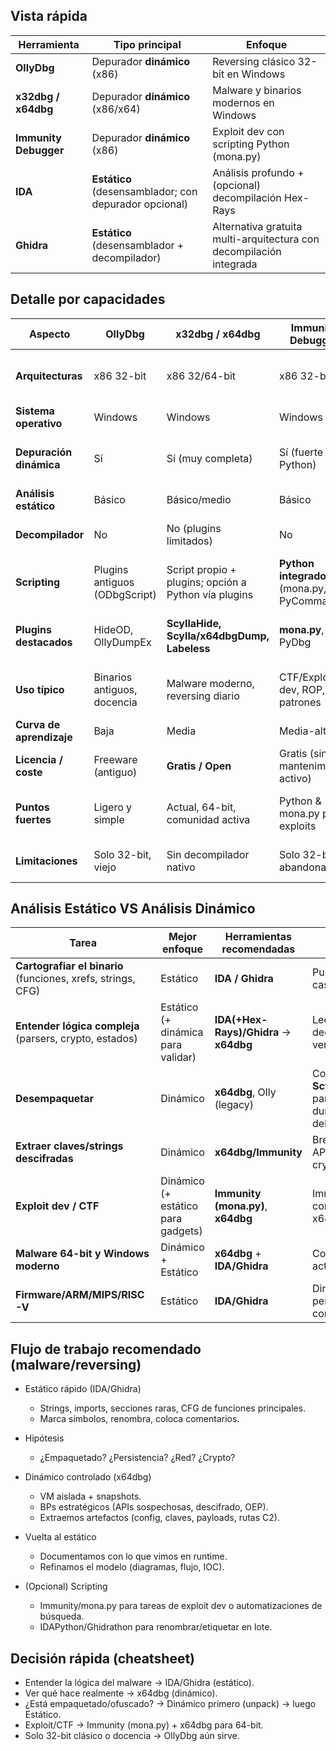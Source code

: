 
## Vista rápida
| Herramienta           | Tipo principal                                        | Enfoque                                                             |
| --------------------- | ----------------------------------------------------- | ------------------------------------------------------------------- |
| **OllyDbg**           | Depurador **dinámico** (x86)                          | Reversing clásico 32-bit en Windows                                 |
| **x32dbg / x64dbg**   | Depurador **dinámico** (x86/x64)                      | Malware y binarios modernos en Windows                              |
| **Immunity Debugger** | Depurador **dinámico** (x86)                          | Exploit dev con scripting Python (mona.py)                          |
| **IDA**               | **Estático** (desensamblador; con depurador opcional) | Análisis profundo + (opcional) decompilación Hex-Rays               |
| **Ghidra**            | **Estático** (desensamblador + decompilador)          | Alternativa gratuita multi-arquitectura con decompilación integrada |


## Detalle por capacidades
| Aspecto                  | OllyDbg                       | x32dbg / x64dbg                                      | Immunity Debugger                          | IDA                                                     | Ghidra                                                |
| ------------------------ | ----------------------------- | ---------------------------------------------------- | ------------------------------------------ | ------------------------------------------------------- | ----------------------------------------------------- |
| **Arquitecturas**        | x86 32-bit                    | x86 32/64-bit                                        | x86 32-bit                                 | Muchas (x86/x64, ARM, MIPS, PPC, RISC-V, etc.)          | Muchas (x86/x64, ARM, MIPS, PPC, RISC-V, etc.)        |
| **Sistema operativo**    | Windows                       | Windows                                              | Windows                                    | Win/macOS/Linux                                         | Win/macOS/Linux                                       |
| **Depuración dinámica**  | Sí                            | Sí (muy completa)                                    | Sí (fuerte con Python)                     | Sí (local/remota según edición)                         | Limitada (integración externa; foco en estático)      |
| **Análisis estático**    | Básico                        | Básico/medio                                         | Básico                                     | Muy alto (cross-refs, grafos, firmas)                   | Muy alto (grafos, análisis, refactor)                 |
| **Decompilador**         | No                            | No (plugins limitados)                               | No                                         | **Hex-Rays** (pago) o decompilador cloud en Free/Home   | **Incluido** (C-like)                                 |
| **Scripting**            | Plugins antiguos (ODbgScript) | Script propio + plugins; opción a Python vía plugins | **Python integrado** (mona.py, PyCommands) | **IDAPython/IDC/C++ SDK**                               | **Python/Java** (API amplia)                          |
| **Plugins destacados**   | HideOD, OllyDumpEx            | **ScyllaHide, Scylla/x64dbgDump, Labeless**          | **mona.py**, PyDbg                         | BinDiff, Labeless, gran ecosistema                      | P-code, Ghidrathon, extensiones oficiales             |
| **Uso típico**           | Binarios antiguos, docencia   | Malware moderno, reversing diario                    | CTF/Exploit dev, ROP, patrones             | Ingeniería inversa profesional, firmware, documentación | Ingeniería inversa general, alternativa libre a IDA   |
| **Curva de aprendizaje** | Baja                          | Media                                                | Media-alta                                 | Alta                                                    | Media                                                 |
| **Licencia / coste**     | Freeware (antiguo)            | **Gratis / Open**                                    | Gratis (sin mantenimiento activo)          | **Free/Home/Pro** (Pro de pago)                         | **Gratis / Open Source**                              |
| **Puntos fuertes**       | Ligero y simple               | Actual, 64-bit, comunidad activa                     | Python & mona.py para exploits             | Análisis profundo + ecosistema + Hex-Rays               | Decompilador gratis, multi-arquitectura, colaborativo |
| **Limitaciones**         | Solo 32-bit, viejo            | Sin decompilador nativo                              | Solo 32-bit, abandonado                    | Pro es caro; Free/Home con límites                      | Depuración no tan integrada como x64dbg               |



## Análisis Estático VS Análisis Dinámico
| Tarea                                                        | Mejor enfoque                      | Herramientas recomendadas              | Nota                                               |
| ------------------------------------------------------------ | ---------------------------------- | -------------------------------------- | -------------------------------------------------- |
| **Cartografiar el binario** (funciones, xrefs, strings, CFG) | Estático                           | **IDA / Ghidra**                       | Punto de partida casi siempre.                     |
| **Entender lógica compleja** (parsers, crypto, estados)      | Estático (+ dinámica para validar) | **IDA(+Hex-Rays)/Ghidra** → **x64dbg** | Lee en decompilador, verifica al correr.           |
| **Desempaquetar**                                            | Dinámico                           | **x64dbg**, Olly (legacy)              | Con **Scylla/ScyllaHide** para PE dump/anti-debug. |
| **Extraer claves/strings descifradas**                       | Dinámico                           | **x64dbg/Immunity**                    | Breakpoints en APIs de crypto/memcpy.              |
| **Exploit dev / CTF**                                        | Dinámico (+ estático para gadgets) | **Immunity (mona.py)**, **x64dbg**     | Immunity brilla con Python; x64dbg para x64.       |
| **Malware 64-bit y Windows moderno**                         | Dinámico + Estático                | **x64dbg** + **IDA/Ghidra**            | Combo estándar actual.                             |
| **Firmware/ARM/MIPS/RISC-V**                                 | Estático                           | **IDA/Ghidra**                         | Dinámico posible, pero más complejo.               |


## Flujo de trabajo recomendado (malware/reversing)
- Estático rápido (IDA/Ghidra)
  - Strings, imports, secciones raras, CFG de funciones principales.
  - Marca símbolos, renombra, coloca comentarios.

- Hipótesis
  - ¿Empaquetado? ¿Persistencia? ¿Red? ¿Crypto?

- Dinámico controlado (x64dbg)
  - VM aislada + snapshots.
  - BPs estratégicos (APIs sospechosas, descifrado, OEP).
  - Extraemos artefactos (config, claves, payloads, rutas C2).

- Vuelta al estático
  - Documentamos con lo que vimos en runtime.
  - Refinamos el modelo (diagramas, flujo, IOC).

- (Opcional) Scripting
  - Immunity/mona.py para tareas de exploit dev o automatizaciones de búsqueda.
  - IDAPython/Ghidrathon para renombrar/etiquetar en lote.

## Decisión rápida (cheatsheet)
- Entender la lógica del malware → IDA/Ghidra (estático).
- Ver qué hace realmente → x64dbg (dinámico).
- ¿Está empaquetado/ofuscado? → Dinámico primero (unpack) → luego Estático.
- Exploit/CTF → Immunity (mona.py) + x64dbg para 64-bit.
- Solo 32-bit clásico o docencia → OllyDbg aún sirve.


